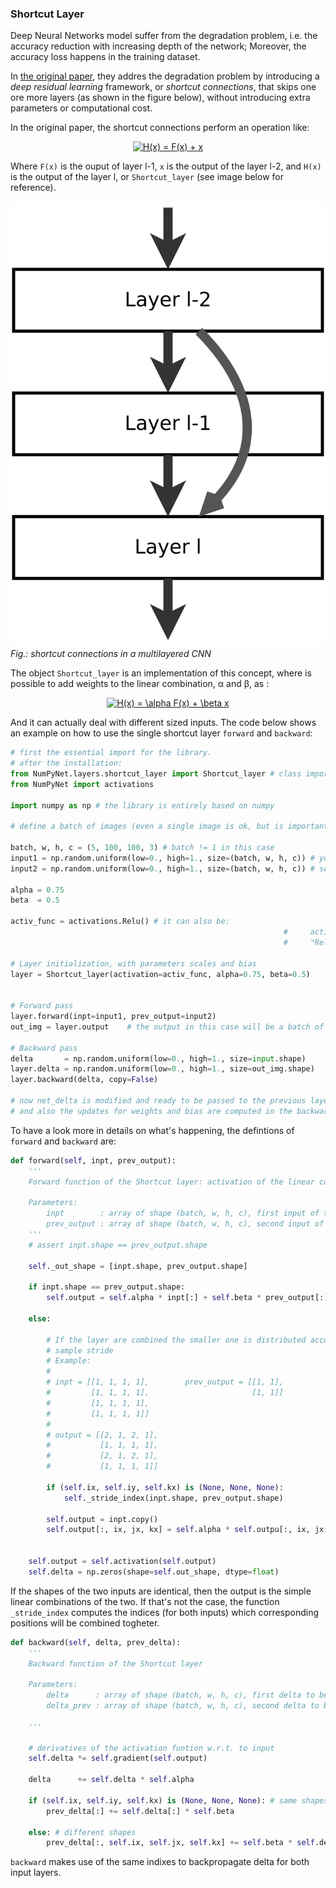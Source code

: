 ### Shortcut Layer

Deep Neural Networks model suffer from the degradation problem, i.e. the accuracy reduction with increasing depth of the network; Moreover, the accuracy loss happens in the training dataset.

In [the original paper](https://arxiv.org/pdf/1512.03385.pdf), they addres the degradation problem by introducing a *deep residual learning* framework, or *shortcut connections*, that skips one ore more layers (as shown in the figure below), without introducing extra parameters or computational cost.

In the original paper, the shortcut connections perform an operation like:

<p align="center">
<a href="https://www.codecogs.com/eqnedit.php?latex=H(x)&space;=&space;F(x)&space;&plus;&space;x" target="_blank"><img src="https://latex.codecogs.com/gif.latex?H(x)&space;=&space;F(x)&space;&plus;&space;x" title="H(x) = F(x) + x" /></a>
</p>

Where `F(x)` is the ouput of layer l-1, `x` is the output of the layer l-2, and `H(x)` is the output of the layer l, or `Shortcut_layer` (see image below for reference).

![](../images/shortcut_connection.png)
*Fig.: shortcut connections in a multilayered CNN*

The object `Shortcut_layer` is an implementation of this concept, where is possible to add weights to the linear combination, &alpha; and &beta;, as :

<p align="center">
<a href="https://www.codecogs.com/eqnedit.php?latex=H(x)&space;=&space;\alpha&space;F(x)&space;&plus;&space;\beta&space;x" target="_blank"><img src="https://latex.codecogs.com/gif.latex?H(x)&space;=&space;\alpha&space;F(x)&space;&plus;&space;\beta&space;x" title="H(x) = \alpha F(x) + \beta x" /></a>
</p>

And it can actually deal with different sized inputs.
The code below shows an example on how to use the single shortcut layer `forward` and `backward`:

```python
# first the essential import for the library.
# after the installation:
from NumPyNet.layers.shortcut_layer import Shortcut_layer # class import
from NumPyNet import activations

import numpy as np # the library is entirely based on numpy

# define a batch of images (even a single image is ok, but is important that it has all the four dimensions) in the format (batch, width, height, channels)

batch, w, h, c = (5, 100, 100, 3) # batch != 1 in this case
input1 = np.random.uniform(low=0., high=1., size=(batch, w, h, c)) # you can also import some images from file
input2 = np.random.uniform(low=0., high=1., size=(batch, w, h, c)) # second input

alpha = 0.75
beta  = 0.5

activ_func = activations.Relu() # it can also be:
															 #     activations.Relu  (class Relu)
															 #     "Relu" (a string, case insensitive)

# Layer initialization, with parameters scales and bias
layer = Shortcut_layer(activation=activ_func, alpha=0.75, beta=0.5)


# Forward pass
layer.forward(inpt=input1, prev_output=input2)
out_img = layer.output    # the output in this case will be a batch of images of shape = (batch, out_width, out_heigth , out_channels)

# Backward pass
delta       = np.random.uniform(low=0., high=1., size=input.shape)     # definition of network delta, to be backpropagated
layer.delta = np.random.uniform(low=0., high=1., size=out_img.shape)   # layer delta, ideally coming from the next layer
layer.backward(delta, copy=False)

# now net_delta is modified and ready to be passed to the previous layer.delta
# and also the updates for weights and bias are computed in the backward
```

To have a look more in details on what's happening, the defintions of `forward` and `backward` are:


```python
def forward(self, inpt, prev_output):
	'''
	Forward function of the Shortcut layer: activation of the linear combination between input

	Parameters:
		inpt        : array of shape (batch, w, h, c), first input of the layer
		prev_output : array of shape (batch, w, h, c), second input of the layer
	'''
	# assert inpt.shape == prev_output.shape

	self._out_shape = [inpt.shape, prev_output.shape]

	if inpt.shape == prev_output.shape:
		self.output = self.alpha * inpt[:] + self.beta * prev_output[:]

	else:

		# If the layer are combined the smaller one is distributed according to the
		# sample stride
		# Example:
		#
		# inpt = [[1, 1, 1, 1],        prev_output = [[1, 1],
		#         [1, 1, 1, 1],                       [1, 1]]
		#         [1, 1, 1, 1],
		#         [1, 1, 1, 1]]
		#
		# output = [[2, 1, 2, 1],
		#           [1, 1, 1, 1],
		#           [2, 1, 2, 1],
		#           [1, 1, 1, 1]]

		if (self.ix, self.iy, self.kx) is (None, None, None):
			self._stride_index(inpt.shape, prev_output.shape)

		self.output = inpt.copy()
		self.output[:, ix, jx, kx] = self.alpha * self.outpu[:, ix, jx, kx] + self.beta * prev_output[:, iy, jy, ky]


	self.output = self.activation(self.output)
	self.delta = np.zeros(shape=self.out_shape, dtype=float)
```

If the shapes of the two inputs are identical, then the output is the simple linear combinations of the two.
If that's not the case, the function `_stride_index` computes the indices (for both inputs) which corresponding positions will be combined togheter.

```python
def backward(self, delta, prev_delta):
	'''
	Backward function of the Shortcut layer

	Parameters:
		delta      : array of shape (batch, w, h, c), first delta to be backpropagated
		delta_prev : array of shape (batch, w, h, c), second delta to be backporpagated

	'''

	# derivatives of the activation funtion w.r.t. to input
	self.delta *= self.gradient(self.output)

	delta      += self.delta * self.alpha

	if (self.ix, self.iy, self.kx) is (None, None, None): # same shapes
		prev_delta[:] += self.delta[:] * self.beta

	else: # different shapes
		prev_delta[:, self.ix, self.jx, self.kx] += self.beta * self.delta[:, self.iy, self.jy, self.ky]
```

`backward` makes use of the same indixes to backpropagate delta for both input layers.
